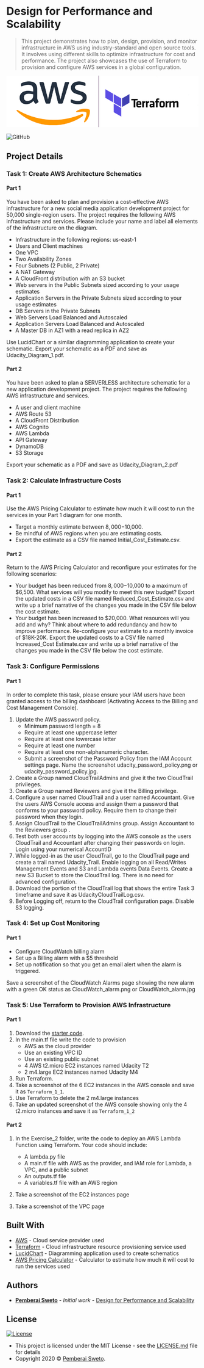 # Design for Performance and Scalability

> This project demonstrates how to plan, design, provision, and monitor infrastructure in AWS using industry-standard and open source tools. It involves using different skills to optimize infrastructure for cost and performance. The project also showcases the use of Terraform to provision and configure AWS services in a global configuration.

![](aws-terraform.png)

![GitHub](https://img.shields.io/github/license/mashape/apistatus.svg)


## Project  Details


### Task 1: Create AWS Architecture Schematics

#### Part 1
You have been asked to plan and provision a cost-effective AWS infrastructure for a new social media application development project for 50,000 single-region users. The project requires the following AWS infrastructure and services. Please include your name and label all elements of the infrastructure on the diagram.

* Infrastructure in the following regions: us-east-1
* Users and Client machines
* One VPC
* Two Availability Zones
* Four Subnets (2 Public, 2 Private)
* A NAT Gateway
* A CloudFront distribution with an S3 bucket
* Web servers in the Public Subnets sized according to your usage estimates
* Application Servers in the Private Subnets sized according to your usage estimates
* DB Servers in the Private Subnets
* Web Servers Load Balanced and Autoscaled
* Application Servers Load Balanced and Autoscaled
* A Master DB in AZ1 with a read replica in AZ2

Use LucidChart or a similar diagramming application to create your schematic. Export your schematic as a PDF and save as Udacity_Diagram_1.pdf.

#### Part 2
You have been asked to plan a SERVERLESS architecture schematic for a new application development project. The project requires the following AWS infrastructure and services.

* A user and client machine
* AWS Route 53
* A CloudFront Distribution
* AWS Cognito
* AWS Lambda
* API Gateway
* DynamoDB
* S3 Storage

Export your schematic as a PDF and save as Udacity_Diagram_2.pdf


### Task 2: Calculate Infrastructure Costs

#### Part 1
Use the AWS Pricing Calculator to estimate how much it will cost to run the services in your Part 1 diagram for one month.

* Target a monthly estimate between $8,000-$10,000.
* Be mindful of AWS regions when you are estimating costs.
* Export the estimate as a CSV file named Initial_Cost_Estimate.csv.

#### Part 2
Return to the AWS Pricing Calculator and reconfigure your estimates for the following scenarios:

* Your budget has been reduced from $8,000-$10,000 to a maximum of $6,500. What services will you modify to meet this new budget? Export the updated costs in a CSV file named Reduced_Cost_Estimate.csv and write up a brief narrative of the changes you made in the CSV file below the cost estimate.
* Your budget has been increased to $20,000. What resources will you add and why?
Think about where to add redundancy and how to improve performance. Re-configure your estimate to a monthly invoice of $18K-20K. Export the updated costs to a CSV file named Increased_Cost Estimate.csv and write up a brief narrative of the changes you made in the CSV file below the cost estimate.


### Task 3: Configure Permissions

#### Part 1
In order to complete this task, please ensure your IAM users have been granted access to the billing dashboard (Activating Access to the Billing and Cost Management Console).

1. Update the AWS password policy.
   * Minimum password length = 8
   * Require at least one uppercase letter
   * Require at least one lowercase letter
   * Require at least one number
   * Require at least one non-alphanumeric character.
   * Submit a screenshot of the Password Policy from the IAM Account settings page. Name the screenshot udacity_password_policy.png or udacity_password_policy.jpg.
2. Create a Group named CloudTrailAdmins and give it the two CloudTrail privileges.
3. Create a Group named Reviewers and give it the Billing privilege.
4. Configure a user named CloudTrail and a user named Accountant. Give the users AWS Console access and assign them a password that conforms to your password policy. Require them to change their password when they login.
5. Assign CloudTrail to the CloudTrailAdmins group. Assign Accountant to the Reviewers group .
6. Test both user accounts by logging into the AWS console as the users CloudTrail and Accountant after changing their passwords on login. Login using your numerical AccountID
7. While logged-in as the user CloudTrail, go to the CloudTrail page and create a trail named Udacity_Trail. Enable logging on all Read/Writes Management Events and S3 and Lambda events Data Events. Create a new S3 Bucket to store the CloudTrail log. There is no need for advanced configuration.
8. Download the portion of the CloudTrail log that shows the entire Task 3 timeframe and save it as UdacityCloudTrailLog.csv.
9. Before Logging off, return to the CloudTrail configuration page. Disable S3 logging.


### Task 4: Set up Cost Monitoring

#### Part 1
* Configure CloudWatch billing alarm
* Set up a Billing alarm with a $5 threshold
* Set up notification so that you get an email alert when the alarm is triggered.

Save a screenshot of the CloudWatch Alarms page showing the new alarm with a green OK status as CloudWatch_alarm.png or CloudWatch_alarm.jpg


### Task 5: Use Terraform to Provision AWS Infrastructure

#### Part 1
1. Download the [starter code](https://github.com/udacity/cand-c2-project).
2. In the main.tf file write the code to provision
   * AWS as the cloud provider
   * Use an existing VPC ID
   * Use an existing public subnet
   * 4 AWS t2.micro EC2 instances named Udacity T2
   * 2 m4.large EC2 instances named Udacity M4
3. Run Terraform. 
4. Take a screenshot of the 6 EC2 instances in the AWS console and save it as `Terraform_1_1`. 
5. Use Terraform to  delete the 2 m4.large instances 
6. Take an updated screenshot of the AWS console showing only the 4 t2.micro instances and save it as `Terraform_1_2`

#### Part 2
1. In the  Exercise_2 folder, write the code to deploy an AWS Lambda Function using Terraform. Your code should include:

   * A lambda.py file
   * A main.tf file with AWS as the provider, and IAM role for Lambda, a VPC, and a public subnet
   * An outputs.tf file
   * A variables.tf file with an AWS region
  
2. Take a screenshot of the EC2 instances page
3. Take a screenshot of the VPC page 



## Built With

* [AWS](https://https://aws.amazon.com/) - Cloud service provider used
* [Terraform](https://www.terraform.io/) - Cloud infrastructure resource provisioning service used
* [LucidChart](https://www.terraform.io/) - Diagramming application used to create schematics
* [AWS Pricing Calculator](https://www.terraform.io/) - Calculator to estimate how much it will cost to run the services used

## Authors

* **[Pemberai Sweto](https://github.com/thepembeweb)** - *Initial work* - [Design for Performance and Scalability](https://github.com/thepembeweb/design-for-performance-and-scalability)

## License

[![License](http://img.shields.io/:license-mit-green.svg?style=flat-square)](http://badges.mit-license.org)

- This project is licensed under the MIT License - see the [LICENSE.md](LICENSE.md) file for details
- Copyright 2020 © [Pemberai Sweto](https://github.com/thepembeweb).

